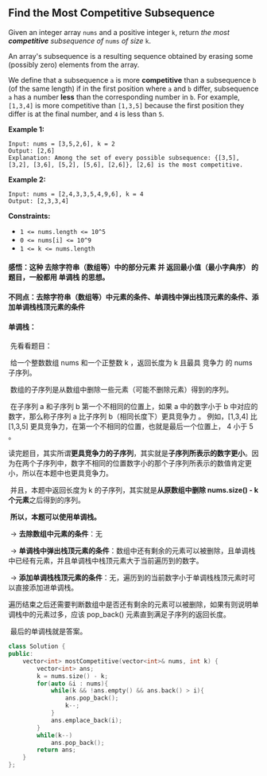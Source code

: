 ## Find the Most Competitive Subsequence

Given an integer array `nums` and a positive integer `k`, return *the most **competitive** subsequence of* `nums` *of size* `k`.

An array's subsequence is a resulting sequence obtained by erasing some (possibly zero) elements from the array.

We define that a subsequence `a` is more **competitive** than a subsequence `b` (of the same length) if in the first position where `a` and `b` differ, subsequence `a` has a number **less** than the corresponding number in `b`. For example, `[1,3,4]` is more competitive than `[1,3,5]` because the first position they differ is at the final number, and `4` is less than `5`.

**Example 1:**

```
Input: nums = [3,5,2,6], k = 2
Output: [2,6]
Explanation: Among the set of every possible subsequence: {[3,5], [3,2], [3,6], [5,2], [5,6], [2,6]}, [2,6] is the most competitive.
```

**Example 2:**

```
Input: nums = [2,4,3,3,5,4,9,6], k = 4
Output: [2,3,3,4]
```

**Constraints:**

- `1 <= nums.length <= 10^5`
- `0 <= nums[i] <= 10^9`
- `1 <= k <= nums.length`

#### 感悟：这种  去除字符串（数组等）中的部分元素  并  返回最小值（最小字典序）  的题目，一般都用  单调栈  的思想。

#### 不同点：去除字符串（数组等）中元素的条件、单调栈中弹出栈顶元素的条件、添加单调栈栈顶元素的条件

#### 单调栈：

​		先看看题目：

​		给一个整数数组 nums 和一个正整数 k ，返回长度为 k 且最具 竞争力 的 nums 子序列。

​		数组的子序列是从数组中删除一些元素（可能不删除元素）得到的序列。

​		在子序列 a 和子序列 b 第一个不相同的位置上，如果 a 中的数字小于 b 中对应的数字，那么称子序列 a 比子序列 b（相同长度下）更具竞争力 。 例如，[1,3,4] 比 [1,3,5] 更具竞争力，在第一个不相同的位置，也就是最后一个位置上， 4 小于 5 。

​		读完题目，其实所谓**更具竞争力的子序列**，其实就是**子序列所表示的数字更小**。因为在两个子序列中，数字不相同的位置数字小的那个子序列所表示的数值肯定更小，所以在本题中也更具竞争力。

​		并且，本题中返回长度为 k 的子序列，其实就是**从原数组中删除 nums.size() - k 个元素**之后得到的序列。

​		**所以，本题可以使用单调栈。**

​		->  **去除数组中元素的条件**：无

​		->  **单调栈中弹出栈顶元素的条件**：数组中还有剩余的元素可以被删除，且单调栈中已经有元素，并且单调栈中栈顶元素大于当前遍历到的数字。

​		->  **添加单调栈栈顶元素的条件**：无，遍历到的当前数字小于单调栈栈顶元素时可以直接添加进单调栈。

​		遍历结束之后还需要判断数组中是否还有剩余的元素可以被删除，如果有则说明单调栈中的元素过多，应该 pop_back() 元素直到满足子序列的返回长度。

​		最后的单调栈就是答案。

```c++
class Solution {
public:
    vector<int> mostCompetitive(vector<int>& nums, int k) {
        vector<int> ans;
        k = nums.size() - k;
        for(auto &i : nums){
            while(k && !ans.empty() && ans.back() > i){
                ans.pop_back();
                k--;
            }
            ans.emplace_back(i);
        }
        while(k--)
            ans.pop_back();
        return ans;
    }
};
```

